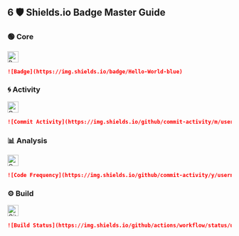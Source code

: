 ## 6 🛡️ Shields.io Badge Master Guide

### 🟢 Core

<p> <img src="https://img.shields.io/badge/Hello-World-blue" height="25" title="Basic Badge"> </p>

```md
![Badge](https://img.shields.io/badge/Hello-World-blue)
```

### 🌀 Activity

<p> <img src="https://img.shields.io/github/commit-activity/m/username/repo" height="25" title="Commit Activity"> </p>

```md
![Commit Activity](https://img.shields.io/github/commit-activity/m/username/repo)

```


### 📊 Analysis

<p> <img src="https://img.shields.io/github/commit-activity/y/username/repo" height="25" title="Code Frequency"> </p>

```md
![Code Frequency](https://img.shields.io/github/commit-activity/y/username/repo)

```


### ⚙️ Build

<p> <img src="https://img.shields.io/github/actions/workflow/status/username/repo/workflow.yml" height="25" title="GitHub Actions Status"> </p>

```md
![Build Status](https://img.shields.io/github/actions/workflow/status/username/repo/workflow.yml)

```

